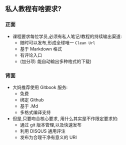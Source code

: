## 私人教程有啥要求?

### 正面
  
+ 课程要求每位学员,必须有私人笔记/教程的持续输出渠道:
   * 随时可以发布,形成全球唯一 `Clean Url`
   * 基于 Markdown 格式
   * 有评论入口
   * (加分项: 能自动输出多种格式的下载)

### 背面

+ 大妈推荐使用 Gitbook 服务:
	* 免费
	* 绑定 Github 
	* 基于 .Md
	* 多格式编译支持
+ 但是,只要吻合核心要求, 用什么其实是不作限定要求的:
	* 通过 git 版本管理,以及快速发布
	* 利用 DISQUS 通用评注
	* 发布为合理干净有意义的 URI 
